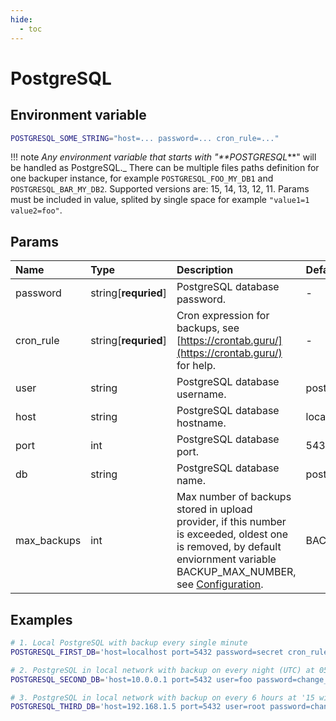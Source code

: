 ```yaml
---
hide:
  - toc
---
```


# PostgreSQL

## Environment variable

```bash
POSTGRESQL_SOME_STRING="host=... password=... cron_rule=..."
```

!!! note
    _Any environment variable that starts with "**POSTGRESQL_**" will be handled as PostgreSQL._ There can be multiple files paths definition for one backuper instance, for example `POSTGRESQL_FOO_MY_DB1` and `POSTGRESQL_BAR_MY_DB2`. Supported versions are: 15, 14, 13, 12, 11. Params must be included in value, splited by single space for example `"value1=1 value2=foo"`.

## Params

| Name        | Type                 | Description                                                                                                                                                                                 | Default           |
| :---------- | :------------------- | :------------------------------------------------------------------------------------------------------------------------------------------------------------------------------------------ | :---------------- |
| password    | string[**requried**] | PostgreSQL database password.                                                                                                                                                               | -                 |
| cron_rule   | string[**requried**] | Cron expression for backups, see [https://crontab.guru/](https://crontab.guru/) for help.                                                                                                   | -                 |
| user        | string               | PostgreSQL database username.                                                                                                                                                               | postgres          |
| host        | string               | PostgreSQL database hostname.                                                                                                                                                               | localhost         |
| port        | int                  | PostgreSQL database port.                                                                                                                                                                   | 5432              |
| db          | string               | PostgreSQL database name.                                                                                                                                                                   | postgres          |
| max_backups | int                  | Max number of backups stored in upload provider, if this number is exceeded, oldest one is removed, by default enviornment variable BACKUP_MAX_NUMBER, see [Configuration](/configuration). | BACKUP_MAX_NUMBER |


## Examples

```bash
# 1. Local PostgreSQL with backup every single minute
POSTGRESQL_FIRST_DB='host=localhost port=5432 password=secret cron_rule=* * * * *'

# 2. PostgreSQL in local network with backup on every night (UTC) at 05:00
POSTGRESQL_SECOND_DB='host=10.0.0.1 port=5432 user=foo password=change_me! db=bar cron_rule=0 5 * * *'

# 3. PostgreSQL in local network with backup on every 6 hours at '15 with max number of backups of 20
POSTGRESQL_THIRD_DB='host=192.168.1.5 port=5432 user=root password=change_me_please! db=project cron_rule=15 */3 * * * max_backups=20'
```

<br>
<br>
